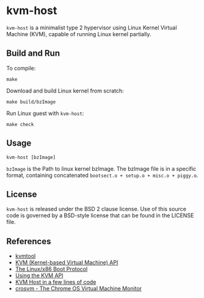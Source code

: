 # kvm-host

`kvm-host` is a minimalist type 2 hypervisor using Linux Kernel Virtual Machine (KVM),
capable of running Linux kernel partially.

## Build and Run

To compile:
```shell
make
```

Download and build Linux kernel from scratch:
```shell
make build/bzImage
```

Run Linux guest with `kvm-host`:
```shell
make check
```

## Usage

```
kvm-host [bzImage]
```

`bzImage` is the Path to linux kernel bzImage. The bzImage file is in a specific format, containing concatenated `bootsect.o + setup.o + misc.o + piggy.o`.

## License

`kvm-host` is released under the BSD 2 clause license. Use of this source code is governed by
a BSD-style license that can be found in the LICENSE file.

## References
* [kvmtool](https://github.com/kvmtool/kvmtool)
* [KVM (Kernel-based Virtual Machine) API](https://www.kernel.org/doc/Documentation/virtual/kvm/api.txt)
* [The Linux/x86 Boot Protocol](https://www.kernel.org/doc/html/latest/x86/boot.html)
* [Using the KVM API](https://lwn.net/Articles/658511/)
* [KVM Host in a few lines of code](https://zserge.com/posts/kvm/)
* [crosvm - The Chrome OS Virtual Machine Monitor](https://chromium.googlesource.com/chromiumos/platform/crosvm/)
